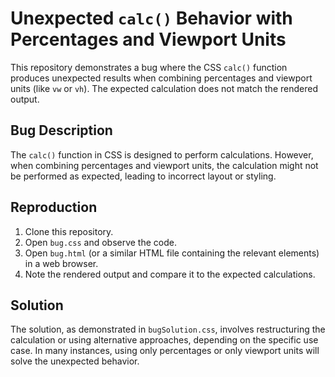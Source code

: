 # Unexpected `calc()` Behavior with Percentages and Viewport Units

This repository demonstrates a bug where the CSS `calc()` function produces unexpected results when combining percentages and viewport units (like `vw` or `vh`).  The expected calculation does not match the rendered output.

## Bug Description

The `calc()` function in CSS is designed to perform calculations. However, when combining percentages and viewport units, the calculation might not be performed as expected, leading to incorrect layout or styling.

## Reproduction

1. Clone this repository.
2. Open `bug.css` and observe the code.
3. Open `bug.html` (or a similar HTML file containing the relevant elements) in a web browser.
4. Note the rendered output and compare it to the expected calculations.

## Solution

The solution, as demonstrated in `bugSolution.css`, involves restructuring the calculation or using alternative approaches, depending on the specific use case.  In many instances, using only percentages or only viewport units will solve the unexpected behavior.